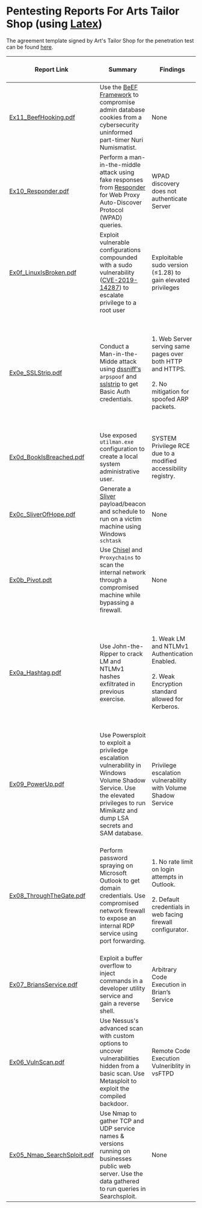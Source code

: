 # Pentesting Reports For Arts Tailor Shop (using [Latex](https://www.latex-project.org/))

The agreement template signed by Art's Tailor Shop for the penetration test can be found [here](https://github.com/drone911/arts-pentesing-reports/blob/main/Ex00-PenetrationTestAgreement.pdf).

| Report Link | Summary | Findings | CVSS Base Ratings |
| --- | ----------- | ------- |  -------- |
| [Ex11_BeefHooking.pdf](https://github.com/drone911/arts-pentesing-reports/blob/main/Ex11_BeefHooking.pdf) | Use the [BeEF Framework](https://beefproject.com/) to compromise admin database cookies from a cybersecurity uninformed part-timer Nuri Numismatist. | None | None |  
| [Ex10_Responder.pdf](https://github.com/drone911/arts-pentesing-reports/blob/main/Ex10_Responder.pdf) | Perform a man-in-the-middle attack using fake responses from [Responder](https://github.com/SpiderLabs/Responder) for Web Proxy Auto-Discover Protocol (WPAD) queries. | WPAD discovery does not authenticate Server | ``4.9`` _AV:A AC:L PR:L UI:R S:U C:L I:L A:L_ |  
| [Ex0f_LinuxIsBroken.pdf](https://github.com/drone911/arts-pentesing-reports/blob/main/Ex0f_LinuxIsBroken.pdf) | Exploit vulnerable configurations compounded with a sudo vulnerability ([CVE-2019-14287](https://cve.mitre.org/cgi-bin/cvename.cgi?name=CVE-2019-14287)) to escalate privilege to a root user  | Exploitable sudo version (≤1.28) to gain elevated privileges | ``7.8`` _AV:L AC:L PR:L UI:N S:U C:H I:H A:H_ |  
| [Ex0e_SSLStrip.pdf](https://github.com/drone911/arts-pentesing-reports/blob/main/Ex0d_SSLStrip.pdf) | Conduct a Man-in-the-Midde attack using [dssniff's](https://www.kali.org/tools/dsniff/) ``arpspoof`` and [sslstrip](https://github.com/moxie0/sslstrip) to get Basic Auth credentials. | 1. Web Server serving same pages over both HTTP and HTTPS.<br><br>2. No mitigation for spoofed ARP packets.  | a. ``6.1`` _AV:L AC:L PR:L UI:R S:U C:L I:L A:H_ <br><br>b. ``5.3`` _AV:L AC:L PR:L UI:N S:U C:L I:L A:L_ | 
| [Ex0d_BookIsBreached.pdf](https://github.com/drone911/arts-pentesing-reports/blob/main/Ex0d_BookIsBreached.pdf) | Use exposed ``utilman.exe`` configuration to create a local system administrative user. | SYSTEM Privilege RCE due to a modified accessibility registry. | ``9.8`` _V:N AC:L PR:N UI:N S:U C:H I:H A:H_ | 
| [Ex0c_SliverOfHope.pdf](https://github.com/drone911/arts-pentesing-reports/blob/main/Ex0c_SliverOfHope.pdf) | Generate a [Sliver](https://github.com/BishopFox/sliver) payload/beacon and schedule to run on a victim machine using Windows ``schtask``  | None | None | 
| [Ex0b_Pivot.pdt](https://github.com/drone911/arts-pentesing-reports/blob/main/Ex0b_Pivot.pdf) | Use [Chisel](https://github.com/jpillora/chisel) and ``Proxychains`` to scan the internal network through a compromised machine while bypassing a firewall. | None | None |
| [Ex0a_Hashtag.pdf](https://github.com/drone911/arts-pentesing-reports/blob/main/Ex0a_Hashtag.pdf) | Use John-the-Ripper to crack LM and NTLMv1 hashes exfiltrated in previous exercise. | 1. Weak LM and NTLMv1 Authentication Enabled.<br><br>2. Weak Encryption standard allowed for Kerberos. | a. ``8.1`` _AV:N AC:H PR:N UI:N S:U C:H I:H A:H_ <br><br>b. ``8.1`` _AV:N AC:H PR:N UI:N S:U C:H I:H A:H_ | 
| [Ex09_PowerUp.pdf](https://github.com/drone911/arts-pentesing-reports/blob/main/Ex09_PowerUp.pdf) | Use Powersploit to exploit a priviledge escalation vulnerability in Windows Volume Shadow Service. Use the elevated privileges to run Mimikatz and dump LSA secrets and SAM database. | Privilege escalation vulnerability with Volume Shadow Service | ``8.4`` _AV:L AC:L PR:N UI:N S:U C:H I:H A:H_) |
| [Ex08_ThroughTheGate.pdf](https://github.com/drone911/arts-pentesing-reports/blob/main/Ex08_ThroughTheGate.pdf) | Perform password spraying on Microsoft Outlook to get domain credentials. Use compromised network firewall to expose an internal RDP service using port forwarding. | 1. No rate limit on login attempts in Outlook. <br><br> 2. Default credentials in web facing firewall configurator. | a. ``7.3`` _AV:N AC:L PR:N UI:N S:U C:L I:L A:L_ <br><br>b. ``9.8`` _AV:A AC:L PR:N UI:N S:U C:H I:H A:H_ |
| [Ex07_BriansService.pdf](https://github.com/drone911/arts-pentesing-reports/blob/main/Ex07_BriansService.pdf) | Exploit a buffer overflow to inject commands in a developer utility service and gain a reverse shell. | Arbitrary Code Execution in Brian’s Service | ``7.3`` _AV:N AC:L PR:N UI:N S:U C:L I:L A:L_ |
| [Ex06_VulnScan.pdf](https://github.com/drone911/arts-pentesing-reports/blob/main/Ex06_VulnScan.pdf) | Use Nessus's advanced scan with custom options to uncover vulnerabilities hidden from a basic scan. Use Metasploit to exploit the compiled backdoor. | Remote Code Execution Vulneriblity in vsFTPD | ``7.3`` _AV:N AC:L PR:N UI:N S:U C:L I:L A:L_ |
| [Ex05_Nmap_SearchSploit.pdf](https://github.com/drone911/arts-pentesing-reports/blob/main/Ex05_Nmap_SearchSploit.pdf) | Use Nmap to gather TCP and UDP service names & versions running on businesses public web server. Use the data gathered to run queries in Searchsploit. | None | None |
